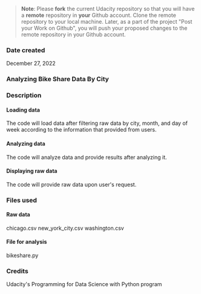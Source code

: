 >**Note**: Please **fork** the current Udacity repository so that you will have a **remote** repository in **your** Github account. Clone the remote repository to your local machine. Later, as a part of the project "Post your Work on Github", you will push your proposed changes to the remote repository in your Github account.

### Date created
December 27, 2022

### Analyzing Bike Share Data By City

### Description

#### Loading data
The code will load data after filtering raw data by city, month, and day of week according to the information that provided from users.

#### Analyzing data
The code will analyze data and provide results after analyzing it.<br/>

#### Displaying raw data
The code will provide raw data upon user's request.

### Files used

#### Raw data
chicago.csv
new_york_city.csv
washington.csv

#### File for analysis
bikeshare.py

### Credits
Udacity's Programming for Data Science with Python program <br/>